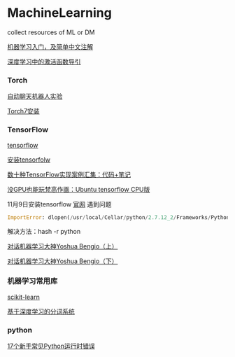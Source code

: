 # MachineLearning
collect resources of ML or DM

[机器学习入门，及简单中文注解](http://mp.weixin.qq.com/s/dNBZyh0eKqXMj_OwVbxY7Q)

[深度学习中的激活函数导引](http://mp.weixin.qq.com/s/kkWTg8sxq9C5Hue8Z0cY4w)

### Torch

[自动聊天机器人实验](https://ask.julyedu.com/question/7410)

[Torch7安装](http://blog.csdn.net/a130737/article/details/45745467)


### TensorFlow

[tensorflow](https://github.com/tensorflow)

[安装tensorfolw](https://github.com/tensorflow/tensorflow/blob/master/tensorflow/g3doc/get_started/os_setup.md)

[数十种TensorFlow实现案例汇集：代码+笔记](http://chuansong.me/n/983353442162)

[没GPU也能玩梵高作画：Ubuntu tensorflow CPU版](http://blog.csdn.net/v_july_v/article/details/52683959)

11月9日安装tensorflow
[官网](https://www.tensorflow.org/versions/master/get_started/os_setup.html#download-and-setup)
遇到问题
```python
ImportError: dlopen(/usr/local/Cellar/python/2.7.12_2/Frameworks/Python.framework/Versions/2.7/lib/python2.7/lib-dynload/_io.so, 2): Symbol not found: __PyCodecInfo_GetIncrementalDecoder
```
解决方法：hash -r python


[对话机器学习大神Yoshua Bengio（上）](http://www.infoq.com/cn/articles/ask-yoshua-bengio)

[对话机器学习大神Yoshua Bengio（下）](http://www.infoq.com/cn/articles/ask-yoshua-bengio-2)

### 机器学习常用库
[scikit-learn](http://scikit-learn.org/stable/)

[基于深度学习的分词系统](https://github.com/koth/kcws)


### python
[17个新手常见Python运行时错误](https://www.oschina.net/question/89964_62779)


